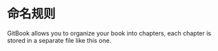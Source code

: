 # 命名规则

GitBook allows you to organize your book into chapters, each chapter is stored in a separate file like this one.

